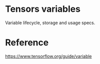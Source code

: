# Tensors variables
Variable lifecycle, storage and usage specs.

# Reference
https://www.tensorflow.org/guide/variable